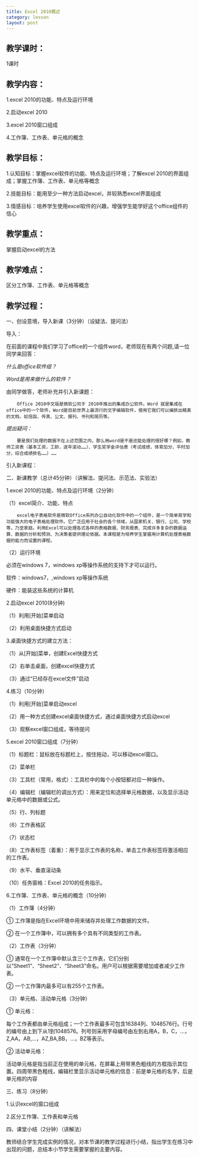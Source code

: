 ```yaml
---
title: Excel 2010概述
category: lesson
layout: post
---
```


## 教学课时：


1课时

## 教学内容：

1.excel 2010的功能、特点及运行环境

2.启动excel 2010

3.excel 2010窗口组成

4.工作簿、工作表、单元格的概念

## 教学目标：


1.认知目标：掌握excel软件的功能、特点及运行环境；了解excel 2010的界面组成；掌握工作簿、工作表、单元格等概念

2.技能目标：能用至少一种方法启动excel，并较熟悉excel界面组成

3.情感目标：培养学生使用excel软件的兴趣，增强学生能学好这个office组件的信心

## 教学重点：


掌握启动excel的方法

## 教学难点：

区分工作簿、工作表、单元格等概念

## 教学过程：


一、创设意境，导入新课（3分钟）（设疑法、提问法）

导入：

在前面的课程中我们学习了office的一个组件word，老师现在有两个问题,请一位同学来回答：

*什么是office软件组？*

*Word是用来做什么的软件？*

由同学做答，老师补充并引入新课题：

		Office 2010中文版是微软公司于 2010年推出的集成办公软件。Word 就是集成在office中的一个软件，Word是目前世界上最流行的文字编辑软件，使用它我们可以编排出精美的文档，如信函、传真、公文、报刊、书刊和简历等。

*提出疑问：*

		要是我们处理的数据不在上述范围之内，那么用word是不是还能处理的很好哪？例如，教师工资表（基本工资，工龄，逐年滚动……）、学生奖学金评估表（考试成绩，体育加分，平时加分，综合成绩排名……）……


引入新课程：


二、新课教学（总计45分钟）（讲解法、提问法、示范法、实验法）


1.excel 2010的功能、特点及运行环境（2分钟）

（1）excel简介、功能、特点

		excel电子表格软件是微软Office系列办公自动化软件中的一个组件，是一个简单易学和功能强大的电子表格处理软件。它广泛应用于社会的各个领域，从国家机关、银行、公司、学校等，乃至家庭。利用Excel可以处理各式各样的表格数据、财务报表、完成许多复杂的数据运算、数据的分析和预测、为决策者提供理论依据。本课程是为培养学生掌握用计算机处理表格数据的能力而设置的课程。

（2）运行环境

必须在windows 7，windows xp等操作系统的支持下才可以运行。

软件：windows7，,windows xp等操作系统

硬件：能装这些系统的计算机

2.启动excel 2010(8分钟)

（1）利用[开始]菜单启动

（2）利用桌面快捷方式启动

3.桌面快捷方式的建立方法：

（1）从[开始]菜单，创建Excel快捷方式

（2）右单击桌面，创建excel快捷方式

（3）通过“已经存在excel文件”启动

4.练习（10分钟）

（1）利用[开始]菜单启动excel

（2）用一种方式创建excel桌面快捷方式，通过桌面快捷方式启动excel

（3）观察excel窗口组成，等待提问

5.excel 2010窗口组成（7分钟）

（1）标题栏：鼠标放在标题栏上，按住拖动，可以移动excel窗口。

（2）菜单栏

（3）工具栏（常用，格式）：工具栏中的每个小按钮都对应一种操作。

（4）编辑栏（编辑栏的调出方式）：用来定位和选择单元格数据，以及显示活动单元格中的数据或公式。

（5）行、列标题

（6）工作表格区

（7）状态栏

（8）工作表标签（着重）：用于显示工作表的名称，单击工作表标签将激活相应的工作表。

（9）水平、垂直滚动条

（10）任务窗格：Excel 2010的任务指示。

6.工作簿、工作表、单元格的概念（10分钟）

（1）工作簿（4分钟）

① 工作簿是指在Excel环境中用来储存并处理工作数据的文件。

② 在一个工作簿中，可以拥有多个具有不同类型的工作表。

（2）工作表（3分钟）

① 通常在一个工作簿中默认含三个工作表，它们分别以“Sheet1”、“Sheet2”、“Sheet3”命名。用户可以根据需要增加或者减少工作表。

② 一个工作簿内最多可以有255个工作表。

（3）单元格、活动单元格（3分钟）

① 单元格：

每个工作表都由单元格组成；一个工作表最多可包含16384列、1048576行。行号的编号由上到下从1到1048576。列号则采用字母编号由左到右用A，B，C，…，Z,AA，AB,…，AZ,BA,BB，…，BZ等表示。

② 活动单元格：

活动单元格是指当前正在使用的单元格，在屏幕上用带黑色粗线的方框指示其位置。四周带黑色粗线，编辑栏里显示活动单元格的信息：前是单元格的名字，后是单元格的内容

三、练习（8分钟）

1.认识excel的窗口组成

2.区分工作簿、工作表和单元格

四、课堂小结（2分钟）（讲解法）

教师结合学生完成实例的情况，对本节课的教学过程进行小结，指出学生在练习中出现的问题，总结本小节学生需要掌握的主要内容。